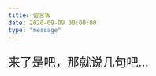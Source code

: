 ```yaml
---
title: 留言板
date: 2020-09-09 00:00:00
type: "message"
---
```



<p style="font-size: 24px;">来了是吧，那就说几句吧...</p>